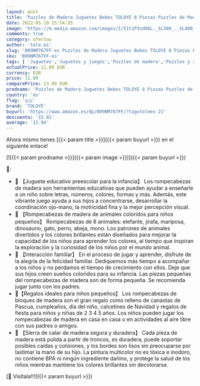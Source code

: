 ```yaml
---
layout: post
title: 'Puzzles de Madera Juguetes Bebes TOLOYE 8 Piezas Puzzles de Madera de Animales para Bebé Niños 2 3 4 5 años  Educativos Juguetes Montessori para Niños Regalo de cumpleaños  Navidad'
date: 2022-05-10 15:54:35
image: 'https://m.media-amazon.com/images/I/51t1P3sdO6L._SL500_._SL400_.jpg'
comments: true
category: ofertas
author: 'tole.es'
slug: 'B09NM767FF-es Puzzles de Madera Juguetes Bebes TOLOYE 8 Piezas Puzzles...'
sku: 'B09NM767FF-es'
tags: [ 'Juguetes','Juguetes y juegos','Puzzles de madera','Puzzles y rompecabezas','bebé','toloye','🇪🇸', ]
actualPrice: 11.89 EUR
currency: EUR
price: 11.89
comparePrice: 13.99 EUR
prodname: 'Puzzles de Madera Juguetes Bebes TOLOYE 8 Piezas Puzzles de Madera de Animales para Bebé Niños 2 3 4 5 años  Educativos Juguetes Montessori para Niños Regalo de cumpleaños  Navidad'
country: 'es'
flag: '🇪🇸'
brand: 'TOLOYE'
buyurl: 'https://www.amazon.es/dp/B09NM767FF/?tag=tolees-21'
descuento: '15.01'
average: '12.94'
---
```


Ahora mismo tienes [{{< param title >}}]({{< param buyurl >}}) en el siguiente enlace!

[![{{< param prodname >}}]({{< param image >}})]({{< param buyurl >}})

🔎:

- 🐶 【Juguete educativo preescolar para la infancia】 Los rompecabezas de madera son herramientas educativas que pueden ayudar a enseñarle a un niño sobre letras, números, colores, formas y más. Además, este vibrante juego ayuda a sus hijos a concentrarse, desarrollar la coordinación ojo-mano, la motricidad fina y la mejor percepción visual.
- 🦁 【Rompecabezas de madera de animales coloridos para niños pequeños】 Rompecabezas de 8 animales: elefante, jirafa, mariposa, dinosaurio, gato, perro, abeja, mono. Los patrones de animales divertidos y los colores brillantes están diseñados para mejorar la capacidad de los niños para aprender los colores, al tiempo que inspiran la exploración y la curiosidad de los niños por el mundo animal.
- 🌈 【Interacción familiar】 En el proceso de jugar y aprender, disfrute de la alegría de la felicidad familiar. Dediquemos más tiempo a acompañar a los niños y no perdamos el tiempo de crecimiento con ellos. Deje que sus hijos creen sueños coloridos para su infancia. Las piezas pequeñas del rompecabezas de madera son de forma pequeña. Se recomienda jugar junto con los padres.
- 🐘【Regalos ideales para niños pequeños】 Los rompecabezas de bloques de madera son el gran regalo como relleno de canastas de Pascua, cumpleaños, día del niño, calcetines de Navidad y regalos de fiesta para niños y niñas de 2 3 4 5 años. Los niños pueden jugar los rompecabezas de madera en casa en casa o en actividades al aire libre con sus padres o amigos.
- 🐼 【Sierra de calar de madera segura y duradera】 Cada pieza de madera está pulida a partir de troncos, es duradera, puede soportar posibles caídas y colisiones, y los bordes son lisos sin preocuparse por lastimar la mano de su hijo. La pintura multicolor no es tóxica e inodoro, no contiene BPA ni ningún ingrediente dañino, y protege la salud de los niños mientras mantiene los colores brillantes sin decolorarse.

[🛒 Visítala!!!]({{< param buyurl >}})

